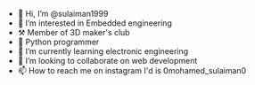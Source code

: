 - 👋 Hi, I’m @sulaiman1999
- 👀 I’m interested in Embedded engineering 
- ⚒️ Member of 3D maker's club
- 🐍 Python programmer
- 🌱 I’m currently learning electronic engineering
- 💞️ I’m looking to collaborate on web development
- 📫 How to reach me on instagram I'd is 0mohamed_sulaiman0

<!---
sulaiman1999/sulaiman1999 is a ✨ special ✨ repository because its `README.md` (this file) appears on your GitHub profile.
You can click the Preview link to take a look at your changes.
--->
